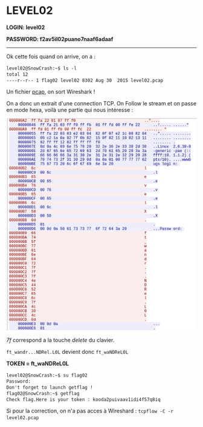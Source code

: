 # LEVEL02

**LOGIN: level02**

**PASSWORD: f2av5il02puano7naaf6adaaf**

----

Ok cette fois quand on arrive, on a : 
```
level02@SnowCrash:~$ ls -l
total 12
----r--r-- 1 flag02 level02 8302 Aug 30  2015 level02.pcap
```

Un fichier [pcap](https://fr.wikipedia.org/wiki/Pcap), on sort Wireshark ! 

On a donc un extrait d'une connection TCP. 
On Follow le stream et on passe en mode hexa, voilà une partie qui nous intéresse : 

![](https://github.com/bhm-heddy/42project_snowcrash/blob/master/level02/Ressources/level02.png)


*7f* correspond a la touche *delete* du clavier.

`ft_wandr...NDRel.L0L`
devient donc 
`ft_waNDReL0L`

**TOKEN = ft_waNDReL0L**

```
level02@SnowCrash:~$ su flag02
Password: 
Don't forget to launch getflag !
flag02@SnowCrash:~$ getflag
Check flag.Here is your token : kooda2puivaav1idi4f57q8iq
```

Si pour la correction, on n'a pas acces à  Wireshard : 
`tcpflow -C -r level02.pcap`
